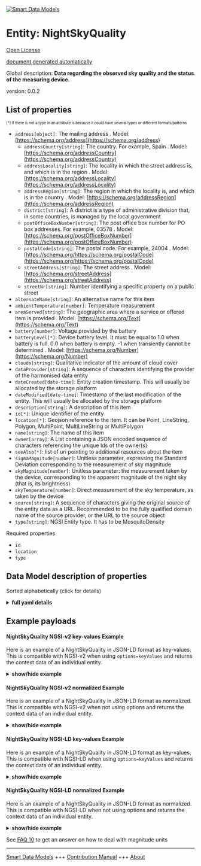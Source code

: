 <!-- 10-Header -->  
[![Smart Data Models](https://smartdatamodels.org/wp-content/uploads/2022/01/SmartDataModels_logo.png "Logo")](https://smartdatamodels.org)  
Entity: NightSkyQuality  
=======================<!-- /10-Header -->  
<!-- 15-License -->  
[Open License](https://github.com/smart-data-models//dataModel.Environment/blob/master/NightSkyQuality/LICENSE.md)  
[document generated automatically](https://docs.google.com/presentation/d/e/2PACX-1vTs-Ng5dIAwkg91oTTUdt8ua7woBXhPnwavZ0FxgR8BsAI_Ek3C5q97Nd94HS8KhP-r_quD4H0fgyt3/pub?start=false&loop=false&delayms=3000#slide=id.gb715ace035_0_60)  
<!-- /15-License -->  
<!-- 20-Description -->  
Global description: **Data regarding the observed sky quality and the status of the measuring device.**  
version: 0.0.2  
<!-- /20-Description -->  
<!-- 30-PropertiesList -->  

## List of properties  

<sup><sub>[*] If there is not a type in an attribute is because it could have several types or different formats/patterns</sub></sup>  
- `address[object]`: The mailing address  . Model: [https://schema.org/address](https://schema.org/address)	- `addressCountry[string]`: The country. For example, Spain  . Model: [https://schema.org/addressCountry](https://schema.org/addressCountry)  
	- `addressLocality[string]`: The locality in which the street address is, and which is in the region  . Model: [https://schema.org/addressLocality](https://schema.org/addressLocality)  
	- `addressRegion[string]`: The region in which the locality is, and which is in the country  . Model: [https://schema.org/addressRegion](https://schema.org/addressRegion)  
	- `district[string]`: A district is a type of administrative division that, in some countries, is managed by the local government    
	- `postOfficeBoxNumber[string]`: The post office box number for PO box addresses. For example, 03578  . Model: [https://schema.org/postOfficeBoxNumber](https://schema.org/postOfficeBoxNumber)  
	- `postalCode[string]`: The postal code. For example, 24004  . Model: [https://schema.org/https://schema.org/postalCode](https://schema.org/https://schema.org/postalCode)  
	- `streetAddress[string]`: The street address  . Model: [https://schema.org/streetAddress](https://schema.org/streetAddress)  
	- `streetNr[string]`: Number identifying a specific property on a public street    
- `alternateName[string]`: An alternative name for this item  - `ambientTemperature[number]`: Temperature measurement  - `areaServed[string]`: The geographic area where a service or offered item is provided  . Model: [https://schema.org/Text](https://schema.org/Text)- `battery[number]`: Voltage provided by the battery  - `batteryLevel[*]`: Device battery level. It must be equal to 1.0 when battery is full. 0.0 when battery is empty. -1 when transiently cannot be determined  . Model: [https://schema.org/Number](https://schema.org/Number)- `clouds[string]`: Qualitative indicator of the amount of cloud cover  - `dataProvider[string]`: A sequence of characters identifying the provider of the harmonised data entity  - `dateCreated[date-time]`: Entity creation timestamp. This will usually be allocated by the storage platform  - `dateModified[date-time]`: Timestamp of the last modification of the entity. This will usually be allocated by the storage platform  - `description[string]`: A description of this item  - `id[*]`: Unique identifier of the entity  - `location[*]`: Geojson reference to the item. It can be Point, LineString, Polygon, MultiPoint, MultiLineString or MultiPolygon  - `name[string]`: The name of this item  - `owner[array]`: A List containing a JSON encoded sequence of characters referencing the unique Ids of the owner(s)  - `seeAlso[*]`: list of uri pointing to additional resources about the item  - `sigmaMagnitude[number]`: Unitless parameter, expressing the Standard Deviation corresponding to the measurement of sky magnitude  - `skyMagnitude[number]`: Unitless parameter: the measurement taken by the device, corresponding to the apparent magnitude of the night sky (that is, its brightness)  - `skyTemperature[number]`: Direct measurement of the sky temperature, as taken by the device  - `source[string]`: A sequence of characters giving the original source of the entity data as a URL. Recommended to be the fully qualified domain name of the source provider, or the URL to the source object  - `type[string]`: NGSI Entity type. It has to be MosquitoDensity  <!-- /30-PropertiesList -->  
<!-- 35-RequiredProperties -->  
Required properties  
- `id`  - `location`  - `type`  <!-- /35-RequiredProperties -->  
<!-- 40-RequiredProperties -->  
<!-- /40-RequiredProperties -->  
<!-- 50-DataModelHeader -->  
## Data Model description of properties  
Sorted alphabetically (click for details)  
<!-- /50-DataModelHeader -->  
<!-- 60-ModelYaml -->  
<details><summary><strong>full yaml details</strong></summary>    
```yaml  
NightSkyQuality:    
  description: Data regarding the observed sky quality and the status of the measuring device.    
  properties:    
    address:    
      description: The mailing address    
      properties:    
        addressCountry:    
          description: 'The country. For example, Spain'    
          type: string    
          x-ngsi:    
            model: https://schema.org/addressCountry    
            type: Property    
        addressLocality:    
          description: 'The locality in which the street address is, and which is in the region'    
          type: string    
          x-ngsi:    
            model: https://schema.org/addressLocality    
            type: Property    
        addressRegion:    
          description: 'The region in which the locality is, and which is in the country'    
          type: string    
          x-ngsi:    
            model: https://schema.org/addressRegion    
            type: Property    
        district:    
          description: 'A district is a type of administrative division that, in some countries, is managed by the local government'    
          type: string    
          x-ngsi:    
            type: Property    
        postOfficeBoxNumber:    
          description: 'The post office box number for PO box addresses. For example, 03578'    
          type: string    
          x-ngsi:    
            model: https://schema.org/postOfficeBoxNumber    
            type: Property    
        postalCode:    
          description: 'The postal code. For example, 24004'    
          type: string    
          x-ngsi:    
            model: https://schema.org/https://schema.org/postalCode    
            type: Property    
        streetAddress:    
          description: The street address    
          type: string    
          x-ngsi:    
            model: https://schema.org/streetAddress    
            type: Property    
        streetNr:    
          description: Number identifying a specific property on a public street    
          type: string    
          x-ngsi:    
            type: Property    
      type: object    
      x-ngsi:    
        model: https://schema.org/address    
        type: Property    
    alternateName:    
      description: An alternative name for this item    
      type: string    
      x-ngsi:    
        type: Property    
    ambientTemperature:    
      description: Temperature measurement    
      type: number    
      x-ngsi:    
        type: Property    
        units: degrees Celsius (C)    
    areaServed:    
      description: The geographic area where a service or offered item is provided    
      type: string    
      x-ngsi:    
        model: https://schema.org/Text    
        type: Property    
    battery:    
      description: Voltage provided by the battery    
      type: number    
      x-ngsi:    
        type: Property    
        units: Changes relative to the  millivolts (mV)    
    batteryLevel:    
      description: Device battery level. It must be equal to 1.0 when battery is full. 0.0 when battery is empty. -1 when transiently cannot be determined    
      oneOf:    
        - maximum: 1    
          minimum: 0    
          type: number    
        - maximum: -1    
          minimum: -1    
          type: number    
      x-ngsi:    
        model: https://schema.org/Number    
        type: Property    
    clouds:    
      description: Qualitative indicator of the amount of cloud cover    
      type: string    
      x-ngsi:    
        type: Property    
    dataProvider:    
      description: A sequence of characters identifying the provider of the harmonised data entity    
      type: string    
      x-ngsi:    
        type: Property    
    dateCreated:    
      description: Entity creation timestamp. This will usually be allocated by the storage platform    
      format: date-time    
      type: string    
      x-ngsi:    
        type: Property    
    dateModified:    
      description: Timestamp of the last modification of the entity. This will usually be allocated by the storage platform    
      format: date-time    
      type: string    
      x-ngsi:    
        type: Property    
    description:    
      description: A description of this item    
      type: string    
      x-ngsi:    
        type: Property    
    id:    
      anyOf:    
        - description: Identifier format of any NGSI entity    
          maxLength: 256    
          minLength: 1    
          pattern: ^[\w\-\.\{\}\$\+\*\[\]`|~^@!,:\\]+$    
          type: string    
          x-ngsi:    
            type: Property    
        - description: Identifier format of any NGSI entity    
          format: uri    
          type: string    
          x-ngsi:    
            type: Property    
      description: Unique identifier of the entity    
      x-ngsi:    
        type: Property    
    location:    
      description: 'Geojson reference to the item. It can be Point, LineString, Polygon, MultiPoint, MultiLineString or MultiPolygon'    
      oneOf:    
        - description: Geojson reference to the item. Point    
          properties:    
            bbox:    
              items:    
                type: number    
              minItems: 4    
              type: array    
            coordinates:    
              items:    
                type: number    
              minItems: 2    
              type: array    
            type:    
              enum:    
                - Point    
              type: string    
          required:    
            - type    
            - coordinates    
          title: GeoJSON Point    
          type: object    
          x-ngsi:    
            type: GeoProperty    
        - description: Geojson reference to the item. LineString    
          properties:    
            bbox:    
              items:    
                type: number    
              minItems: 4    
              type: array    
            coordinates:    
              items:    
                items:    
                  type: number    
                minItems: 2    
                type: array    
              minItems: 2    
              type: array    
            type:    
              enum:    
                - LineString    
              type: string    
          required:    
            - type    
            - coordinates    
          title: GeoJSON LineString    
          type: object    
          x-ngsi:    
            type: GeoProperty    
        - description: Geojson reference to the item. Polygon    
          properties:    
            bbox:    
              items:    
                type: number    
              minItems: 4    
              type: array    
            coordinates:    
              items:    
                items:    
                  items:    
                    type: number    
                  minItems: 2    
                  type: array    
                minItems: 4    
                type: array    
              type: array    
            type:    
              enum:    
                - Polygon    
              type: string    
          required:    
            - type    
            - coordinates    
          title: GeoJSON Polygon    
          type: object    
          x-ngsi:    
            type: GeoProperty    
        - description: Geojson reference to the item. MultiPoint    
          properties:    
            bbox:    
              items:    
                type: number    
              minItems: 4    
              type: array    
            coordinates:    
              items:    
                items:    
                  type: number    
                minItems: 2    
                type: array    
              type: array    
            type:    
              enum:    
                - MultiPoint    
              type: string    
          required:    
            - type    
            - coordinates    
          title: GeoJSON MultiPoint    
          type: object    
          x-ngsi:    
            type: GeoProperty    
        - description: Geojson reference to the item. MultiLineString    
          properties:    
            bbox:    
              items:    
                type: number    
              minItems: 4    
              type: array    
            coordinates:    
              items:    
                items:    
                  items:    
                    type: number    
                  minItems: 2    
                  type: array    
                minItems: 2    
                type: array    
              type: array    
            type:    
              enum:    
                - MultiLineString    
              type: string    
          required:    
            - type    
            - coordinates    
          title: GeoJSON MultiLineString    
          type: object    
          x-ngsi:    
            type: GeoProperty    
        - description: Geojson reference to the item. MultiLineString    
          properties:    
            bbox:    
              items:    
                type: number    
              minItems: 4    
              type: array    
            coordinates:    
              items:    
                items:    
                  items:    
                    items:    
                      type: number    
                    minItems: 2    
                    type: array    
                  minItems: 4    
                  type: array    
                type: array    
              type: array    
            type:    
              enum:    
                - MultiPolygon    
              type: string    
          required:    
            - type    
            - coordinates    
          title: GeoJSON MultiPolygon    
          type: object    
          x-ngsi:    
            type: GeoProperty    
      x-ngsi:    
        type: GeoProperty    
    name:    
      description: The name of this item    
      type: string    
      x-ngsi:    
        type: Property    
    owner:    
      description: A List containing a JSON encoded sequence of characters referencing the unique Ids of the owner(s)    
      items:    
        anyOf:    
          - description: Identifier format of any NGSI entity    
            maxLength: 256    
            minLength: 1    
            pattern: ^[\w\-\.\{\}\$\+\*\[\]`|~^@!,:\\]+$    
            type: string    
            x-ngsi:    
              type: Property    
          - description: Identifier format of any NGSI entity    
            format: uri    
            type: string    
            x-ngsi:    
              type: Property    
        description: Unique identifier of the entity    
        x-ngsi:    
          type: Property    
      type: array    
      x-ngsi:    
        type: Property    
    seeAlso:    
      description: list of uri pointing to additional resources about the item    
      oneOf:    
        - items:    
            format: uri    
            type: string    
          minItems: 1    
          type: array    
        - format: uri    
          type: string    
      x-ngsi:    
        type: Property    
    sigmaMagnitude:    
      description: 'Unitless parameter, expressing the Standard Deviation corresponding to the measurement of sky magnitude'    
      type: number    
      x-ngsi:    
        type: Property    
    skyMagnitude:    
      description: 'Unitless parameter: the measurement taken by the device, corresponding to the apparent magnitude of the night sky (that is, its brightness)'    
      type: number    
      x-ngsi:    
        type: Property    
    skyTemperature:    
      description: 'Direct measurement of the sky temperature, as taken by the device'    
      type: number    
      x-ngsi:    
        type: Property    
        units: degrees Celsius (C)    
    source:    
      description: 'A sequence of characters giving the original source of the entity data as a URL. Recommended to be the fully qualified domain name of the source provider, or the URL to the source object'    
      type: string    
      x-ngsi:    
        type: Property    
    type:    
      description: NGSI Entity type. It has to be MosquitoDensity    
      enum:    
        - NightSkyQuality    
      type: string    
      x-ngsi:    
        type: Property    
  required:    
    - id    
    - type    
    - location    
  type: object    
  x-derived-from: ""    
  x-disclaimer: 'Redistribution and use in source and binary forms, with or without modification, are permitted  provided that the license conditions are met. Copyleft (c) 2023 Contributors to Smart Data Models Program'    
  x-license-url: https://github.com/smart-data-models/dataModel.Environment/blob/master/NightSkyQuality/LICENSE.md    
  x-model-schema: https://smart-data-models.github.io/dataModel.NightSkyQuality/NightSkyQuality/schema.json    
  x-model-tags: ""    
  x-version: 0.0.2    
```  
</details>    
<!-- /60-ModelYaml -->  
<!-- 70-MiddleNotes -->  
<!-- /70-MiddleNotes -->  
<!-- 80-Examples -->  
## Example payloads    
#### NightSkyQuality NGSI-v2 key-values Example    
Here is an example of a NightSkyQuality in JSON-LD format as key-values. This is compatible with NGSI-v2 when  using `options=keyValues` and returns the context data of an individual entity.  
<details><summary><strong>show/hide example</strong></summary>    
```json  
{  
  "id": "DTI-036",  
  "type": "NightSkyQuality",  
  "ambientTemperature": 10.17,  
  "battery": 3691,  
  "clouds": "Despejado",  
  "dateCreated": "2023-03-15T14:00:00.000Z",  
  "dateModified": "2023-03-15T14:10:00.000Z",  
  "location": {  
    "type": "Point",  
    "coordinates": [  
      -103.9904,  
      39.7564  
    ]  
  },  
  "sigmaMagnitude": 0.003,  
  "skyMagnitude": 19.4,  
  "skyTemperature": -6.23  
}  
```  
</details>  
#### NightSkyQuality NGSI-v2 normalized Example    
Here is an example of a NightSkyQuality in JSON-LD format as normalized. This is compatible with NGSI-v2 when not using options and returns the context data of an individual entity.  
<details><summary><strong>show/hide example</strong></summary>    
```json  
{  
  "id": "DTI-036",  
  "type": "NightSkyQuality",  
  "ambientTemperature": {  
    "type": "Number",  
    "value": 10.17  
  },  
  "battery": {  
    "type": "Number",  
    "value": 3691  
  },  
  "clouds": {  
    "type": "Text",  
    "value": "Despejado"  
  },  
  "dateCreated": {  
    "type": "DateTime",  
    "value": "2023-03-15T14:00:00.000Z"  
  },  
  "dateModified": {  
    "type": "DateTime",  
    "value": "2023-03-15T14:10:00.000Z"  
  },  
  "location": {  
    "type": "geo:json",  
    "value": {  
      "type": "Point",  
      "coordinates": [  
        -103.9904,  
        39.7564  
      ]  
    }  
  },  
  "sigmaMagnitude": {  
    "type": "Number",  
    "value": 0.003  
  },  
  "skyMagnitude": {  
    "type": "Number",  
    "value": 19.4  
  },  
  "skyTemperature": {  
    "type": "Number",  
    "value": -6.23  
  }  
}  
```  
</details>  
#### NightSkyQuality NGSI-LD key-values Example    
Here is an example of a NightSkyQuality in JSON-LD format as key-values. This is compatible with NGSI-LD when  using `options=keyValues` and returns the context data of an individual entity.  
<details><summary><strong>show/hide example</strong></summary>    
```json  
{  
  "id": "DTI-036",  
  "type": "NightSkyQuality",  
  "ambientTemperature": 10.17,  
  "battery": 3691,  
  "clouds": "Despejado",  
  "dateCreated": "2023-03-15T14:00:00.000Z",  
  "dateModified": "2023-03-15T14:10:00.000Z",  
  "location": {  
    "type": "Point",  
    "coordinates": [  
      -103.9904,  
      39.7564  
    ]  
  },  
  "sigmaMagnitude": 0.003,  
  "skyMagnitude": 19.4,  
  "skyTemperature": -6.23,  
  "@context": [  
    "https://smart-data-models.github.io/dataModel.Environment/NightSkyQuality/schema.json"  
  ]  
}  
```  
</details>  
#### NightSkyQuality NGSI-LD normalized Example    
Here is an example of a NightSkyQuality in JSON-LD format as normalized. This is compatible with NGSI-LD when not using options and returns the context data of an individual entity.  
<details><summary><strong>show/hide example</strong></summary>    
```json  
{  
  "id": "DTI-036",  
  "type": "NightSkyQuality",  
  "ambientTemperature": {  
    "type": "Property",  
    "value": 10.17  
  },  
  "battery": {  
    "type": "Property",  
    "value": 3691  
  },  
  "clouds": {  
    "type": "Property",  
    "value": "Despejado"  
  },  
  "dateCreated": {  
    "type": "Property",  
    "value": {  
      "@type": "date-time",  
      "@value": "2023-03-15T14:00:00.000Z"  
    }  
  },  
  "dateModified": {  
    "type": "DateTime",  
    "value": {  
      "@type": "date-time",  
      "@value": "2023-03-15T14:10:00.000Z"  
    }  
  },  
  "location": {  
    "type": "GeoProperty",  
    "value": {  
      "type": "Point",  
      "coordinates": [  
        -103.9904,  
        39.7564  
      ]  
    }  
  },  
  "sigmaMagnitude": {  
    "type": "Property",  
    "value": 0.003  
  },  
  "skyMagnitude": {  
    "type": "Property",  
    "value": 19.4  
  },  
  "skyTemperature": {  
    "type": "Property",  
    "value": -6.23  
  },  
  "@context": [  
    "https://smart-data-models.github.io/dataModel.Environment/NightSkyQuality/schema.json"  
  ]  
}  
```  
</details><!-- /80-Examples -->  
<!-- 90-FooterNotes -->  
<!-- /90-FooterNotes -->  
<!-- 95-Units -->  
See [FAQ 10](https://smartdatamodels.org/index.php/faqs/) to get an answer on how to deal with magnitude units  
<!-- /95-Units -->  
<!-- 97-LastFooter -->  
---  
[Smart Data Models](https://smartdatamodels.org) +++ [Contribution Manual](https://bit.ly/contribution_manual) +++ [About](https://bit.ly/Introduction_SDM)<!-- /97-LastFooter -->  
